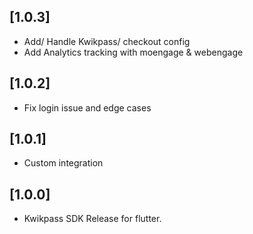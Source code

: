 ## [1.0.3]
- Add/ Handle Kwikpass/ checkout config
- Add Analytics tracking with moengage & webengage

## [1.0.2]
- Fix login issue and edge cases

## [1.0.1]
- Custom integration

## [1.0.0]
- Kwikpass SDK Release for flutter.
